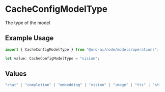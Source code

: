 # CacheConfigModelType

The type of the model

## Example Usage

```typescript
import { CacheConfigModelType } from "@orq-ai/node/models/operations";

let value: CacheConfigModelType = "vision";
```

## Values

```typescript
"chat" | "completion" | "embedding" | "vision" | "image" | "tts" | "stt" | "rerank" | "moderations"
```